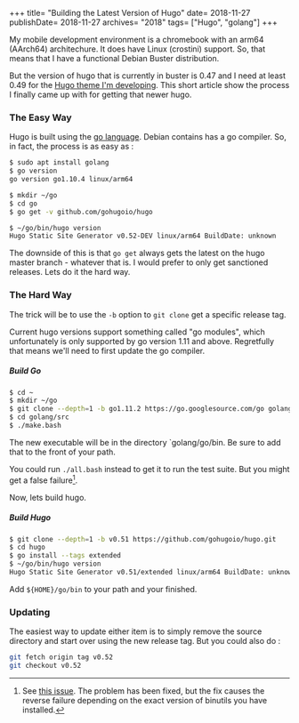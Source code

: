+++
title= "Building the Latest Version of Hugo"
date= 2018-11-27
publishDate= 2018-11-27
archives= "2018"
tags= ["Hugo", "golang"]
+++

My mobile development environment is a chromebook with an arm64 (AArch64) architechure. It does have Linux (crostini) support. So, that means that I have a functional Debian Buster distribution.

But the version of hugo that is currently in buster is 0.47 and I need at least 0.49 for the [Hugo theme I'm developing](https://github.com/mhhollomon/hugo-theme-vellichor). This short article show the process I finally came up with for getting that newer hugo.

### The Easy Way

Hugo is built using the [go language](https://github.com/golang/go). Debian contains has a go compiler. So, in fact, the process is as easy as :

~~~bash
$ sudo apt install golang
$ go version
go version go1.10.4 linux/arm64

$ mkdir ~/go
$ cd go
$ go get -v github.com/gohugoio/hugo

$ ~/go/bin/hugo version
Hugo Static Site Generator v0.52-DEV linux/arm64 BuildDate: unknown
~~~

The downside of this is that `go get` always gets the latest on the hugo master branch - whatever that is. I would prefer to only get sanctioned releases. Lets do it the hard way.

### The Hard Way

The trick will be to use the `-b` option to `git clone` get a specific release tag.

Current hugo versions support something called "go modules", which unfortunately is only supported by go version 1.11 and above. Regretfully that means we'll need to first update the go compiler.

##### Build Go

~~~bash
$ cd ~
$ mkdir ~/go
$ git clone --depth=1 -b go1.11.2 https://go.googlesource.com/go golang
$ cd golang/src
$ ./make.bash
~~~

The new executable will be in the directory `golang/go/bin. Be sure to add that to the front of your path.

You could run `./all.bash` instead to get it to run the test suite. But you might get a false failure[^1].

Now, lets build hugo.

##### Build Hugo

~~~bash
$ git clone --depth=1 -b v0.51 https://github.com/gohugoio/hugo.git
$ cd hugo
$ go install --tags extended
$ ~/go/bin/hugo version
Hugo Static Site Generator v0.51/extended linux/arm64 BuildDate: unknown
~~~

Add `${HOME}/go/bin` to your path and your finished.

### Updating

The easiest way to update either item is to simply remove the source directory and start over using the new release tag. But you could also do :

~~~bash
git fetch origin tag v0.52
git checkout v0.52
~~~

[^1]: See [this issue](https://github.com/golang/go/issues/27754). The problem has been fixed, but the fix causes the reverse failure depending on the exact version of binutils you have installed.
